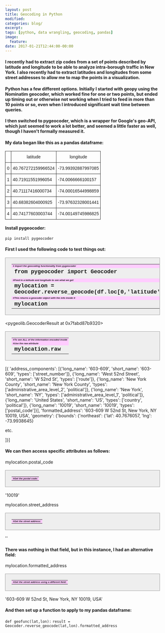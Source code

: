 ```yaml
---
layout: post
title: Geocoding in Python
modified:
categories: blog/
excerpt:
tags: [python, data wrangling, geocoding, pandas]
image:
  feature:
date: 2017-01-21T12:44:00-00:00
---
```

<style>
  .mytable 
  {
  background-color: #eee;
  border: 1px solid #999;
  display: block;
  padding: 20px;
  font-family:Consolas,Monaco,Liberation Mono,DejaVu Sans Mono,Bitstream Vera Sans Mono;
  font-weight: bold;
  font-size: 18;
  }
  .mytable .comment { 
    background-color: #ffccff;
    font-family: Arial,Courier,sans-serif;
    font-style: italic;
    font-color: yellow;
    font-size: 8; }
</style>


#### I recently had to extract zip codes from a set of points described by latitude and longitude to be able to analyze intra-borough traffic in New York. I also recently had to extract latitudes and longitudes from some street addresses to allow me to map the points in a visualization.


#### Python has a few different options. Initially I started with geopy using the Nominatim geocoder, which worked fine for one or two points, but ended up timing out or otherwise not working when I tried to feed in more than 10 points or so, even when I introduced significant wait time between queries.

#### I then switched to pygeocoder, which is a wrapper for Google's geo-API, which just seemed to work a lot better, and seemed a little faster as well, though I haven't formally measured it.

#### My data began like this as a pandas dataframe:

<style type="text/css">
.tg  {border-collapse:collapse;border-spacing:0;}
.tg td{font-family:Arial, sans-serif;font-size:14px;padding:10px 5px;border-style:solid;border-width:1px;overflow:hidden;word-break:normal;}
.tg th{font-family:Arial, sans-serif;font-size:14px;font-weight:normal;padding:10px 5px;border-style:solid;border-width:1px;overflow:hidden;word-break:normal;}
.tg .tg-yw4l{vertical-align:top}
</style>
<table class="tg">
  <tr>
    <th class="tg-yw4l"></th>
    <th class="tg-yw4l">latitude</th>
    <th class="tg-yw4l">longitude</th>
  </tr>
  <tr>
    <td class="tg-yw4l">0</td>
    <td class="tg-yw4l">40.767272159966524</td>
    <td class="tg-yw4l">-73.99392887997085</td>
  </tr>
  <tr>
    <td class="tg-yw4l">1</td>
    <td class="tg-yw4l">40.71911551996054</td>
    <td class="tg-yw4l">-74.0066666100157</td>
  </tr>
  <tr>
    <td class="tg-yw4l">2</td>
    <td class="tg-yw4l">40.71117416000734</td>
    <td class="tg-yw4l">-74.00016544998859</td>
  </tr>
  <tr>
    <td class="tg-yw4l">3</td>
    <td class="tg-yw4l">40.68382604000925</td>
    <td class="tg-yw4l">-73.97632328001441</td>
  </tr>
  <tr>
    <td class="tg-yw4l">4</td>
    <td class="tg-yw4l">40.74177603003744</td>
    <td class="tg-yw4l">-74.00149745986825</td>
  </tr>
</table>

#### Install pygeocoder:

`pip install pygeocoder`

#### First I used the following code to test things out:

<table class="mytable">
<tr> <td class="comment"># Import the geocoding functionality from pygeocoder</td> </tr>
<tr> <td>from pygeocoder import Geocoder</td> </tr>
<tr><td></td></tr>
<tr> <td class="comment">#Feed in a latitude and longitude to see what we get</td> </tr>
<tr><td>mylocation = Geocoder.reverse_geocode(df.loc[0,'latitude'],df.loc[0,'longitude']</td></tr>
<tr></tr>
<tr> <td class="comment">#This returns a geocoder object with the info inside it</td> </tr>
<tr> <td>mylocation</td> </tr>
</table>

<pygeolib.GeocoderResult at 0x7fabd87b9320>

<table class="mytable">
<tr> <td class="comment">#To see ALL of the information encoded inside</td> </tr>
<tr> <td class="comment">#Use the <strong>raw</strong> attribute</td> </tr>
<tr> <td>mylocation.raw</td> </tr>
</table>

[{
    'address_components': [{'long_name': '603-609',
    'short_name': '603-609',
    'types': ['street_number']},
   {'long_name': 'West 52nd Street',
    'short_name': 'W 52nd St',
    'types': ['route']},
   {'long_name': 'New York County',
    'short_name': 'New York County',
    'types': ['administrative_area_level_2', 'political']},
   {'long_name': 'New York',
    'short_name': 'NY',
    'types': ['administrative_area_level_1', 'political']},
   {'long_name': 'United States',
    'short_name': 'US',
    'types': ['country', 'political']},
   {'long_name': '10019', 'short_name': '10019', 'types': ['postal_code']}],
  'formatted_address': '603-609 W 52nd St, New York, NY 10019, USA',
  'geometry': {'bounds': {'northeast': {'lat': 40.7676057, 'lng': -73.9938645}
  
  etc.
  
  ]}]

#### We can then access specific attributes as follows:

<table class="mytable">
<tr> <td class="comment">#Get the postal code:</td> </tr>
<tr>mylocation.postal_code</tr>
</table>

'10019'

<table class="mytable">
<tr> <td class="comment">#Get the street address:</td> </tr>
<tr>mylocation.street_address</tr>
</table>

''

#### There was nothing in that field, but in this instance, I had an alternative field:

<table class="mytable">
<tr> <td class="comment">#Get the street address using a different field:</td> </tr>
<tr>mylocation.formatted_address</tr>
</table>

'603-609 W 52nd St, New York, NY 10019, USA'

#### And then set up a function to apply to my pandas dataframe:

`def geofunc(lat,lon):`
    `result = Geocoder.reverse_geocode(lat,lon).formatted_address`
